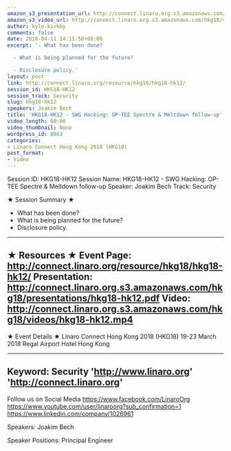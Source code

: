 ```yaml
---
amazon_s3_presentation_url: http://connect.linaro.org.s3.amazonaws.com/hkg18/presentations/hkg18-hk12.pdf
amazon_s3_video_url: http://connect.linaro.org.s3.amazonaws.com/hkg18/videos/hkg18-hk12.mp4
author: kyle.kirkby
comments: false
date: 2018-04-11 14:15:50+00:00
excerpt: '- What has been done?

  - What is being planned for the future?

  - Disclosure policy.'
layout: post
link: http://connect.linaro.org/resource/hkg18/hkg18-hk12/
session_id: HKG18-HK12
session_track: Security
slug: hkg18-hk12
speakers: Joakim Bech
title: 'HKG18-HK12 - SWG Hacking: OP-TEE Spectre & Meltdown follow-up'
video_length: 00:00
video_thumbnail: None
wordpress_id: 8863
categories:
- Linaro Connect Hong Kong 2018 (HKG18)
post_format:
- Video
---
```


Session ID: HKG18-HK12
Session Name: HKG18-HK12 - SWG Hacking: OP-TEE Spectre & Meltdown follow-up
Speaker: Joakim Bech
Track: Security


★ Session Summary ★
- What has been done?
- What is being planned for the future?
- Disclosure policy.

---------------------------------------------------
★ Resources ★
Event Page: http://connect.linaro.org/resource/hkg18/hkg18-hk12/
Presentation: http://connect.linaro.org.s3.amazonaws.com/hkg18/presentations/hkg18-hk12.pdf
Video: http://connect.linaro.org.s3.amazonaws.com/hkg18/videos/hkg18-hk12.mp4
 ---------------------------------------------------
★ Event Details ★
Linaro Connect Hong Kong 2018 (HKG18)
19-23 March 2018 
Regal Airport Hotel Hong Kong

---------------------------------------------------
Keyword: Security
'http://www.linaro.org'
'http://connect.linaro.org'
---------------------------------------------------
Follow us on Social Media
https://www.facebook.com/LinaroOrg
https://www.youtube.com/user/linaroorg?sub_confirmation=1
https://www.linkedin.com/company/1026961

Speakers: Joakim Bech

Speaker Positions: Principal Engineer


